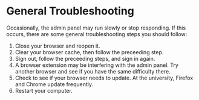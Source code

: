 # General Troubleshooting

Occasionally, the admin panel may run slowly or stop responding. If this occurs, 
there are some general troubleshooting steps you should follow:
1. Close your browser and reopen it.
2. Clear your browser cache, then follow the preceeding step.
3. Sign out, follow the preceeding steps, and sign in again.
4. A browser extension may be interfering with the admin panel. Try another browser 
and see if you have the same difficulty there.
5. Check to see if your browser needs to update. At the university, Firefox and 
Chrome update frequently.
6. Restart your computer.